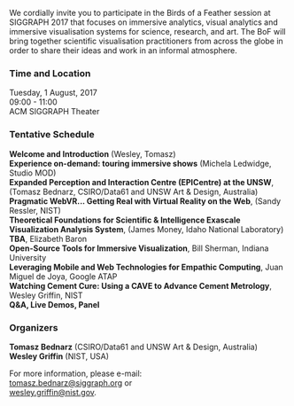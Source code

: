 We cordially invite you to participate in the Birds of a Feather session at
SIGGRAPH 2017 that focuses on immersive analytics, visual analytics and
immersive visualisation systems for science, research, and art. The BoF will
bring together scientific visualisation practitioners from across the globe in
order to share their ideas and work in an informal atmosphere.

### Time and Location

Tuesday, 1 August, 2017<br>
09:00 - 11:00<br>
ACM SIGGRAPH Theater

### Tentative Schedule

**Welcome and Introduction** (Wesley, Tomasz)<br>
**Experience on-demand: touring immersive shows** (Michela Ledwidge, Studio MOD)<br>
**Expanded Perception and Interaction Centre (EPICentre) at the UNSW**, (Tomasz Bednarz, CSIRO/Data61 and UNSW Art & Design, Australia)<br>
**Pragmatic WebVR... Getting Real with Virtual Reality on the Web**, (Sandy Ressler, NIST)<br>
**Theoretical Foundations for Scientific & Intelligence Exascale Visualization Analysis System**, (James Money, Idaho National Laboratory)<br>
**TBA**, Elizabeth Baron<br>
**Open-Source Tools for Immersive Visualization**, Bill Sherman, Indiana University<br>
**Leveraging Mobile and Web Technologies for Empathic Computing**, Juan Miguel de Joya, Google ATAP<br>
**Watching Cement Cure: Using a CAVE to Advance Cement Metrology**, Wesley Griffin, NIST<br>
**Q&A, Live Demos, Panel**

### Organizers

**Tomasz Bednarz** (CSIRO/Data61 and UNSW Art & Design, Australia)<br>
**Wesley Griffin** (NIST, USA)

For more information, please e-mail:<br>
[tomasz.bednarz@siggraph.org](mailto:tomasz.bednard@siggraph.org) or<br>
[wesley.griffin@nist.gov](mailto:wesley.griffin@nist.gov).

